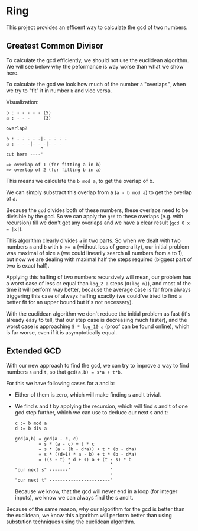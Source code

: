 # Ring
This project provides an efficent way
to calculate the gcd of two numbers.

## Greatest Common Divisor
To calculate the gcd efficiently,
we should not use the euclidean algorithm.
We will see below why the peformance is way
worse than what we show here.

To calculate the gcd we look
how much of the number `a` "overlaps",
when we try to "fit" it in number `b`
and vice versa.

Visualization:
```
b : - - - - - (5)
a : - - -     (3)

overlap?

b : - - - - -|- - - - -
a : - - -|- - -|- - -
             ^
cut here ----'

=> overlap of 1 (for fitting a in b)
=> overlap of 2 (for fitting b in a)

```

This means we calculate the `b mod a`,
to get the overlap of b.

We can simply substract this overlap
from a (`a - b mod a`) to get the overlap of a.


Because the `gcd` divides both of these numbers,
these overlaps need to be divisible by the gcd.
So we can apply the `gcd` to these overlaps 
(e.g. with recursion) till we don't get any overlaps
and we have a clear result (`gcd 0 x = |x|`).

This algorithm clearly divides `a` in two parts.
So when we dealt with two numbers `a` and `b`
with `b >= a` (without loss of generality), 
our initial problem was maximal of size `a` 
(we could linearily search all numbers from a to 1),
but now we are dealing with maximal half the steps
required (biggest part of two is exact half).

Applying this halfing of two numbers recursively
will mean, our problem has a worst case of less or equal than `log_2 a` steps (`O(log n)`),
and most of the time it will perform way better, because the average case
is far from always triggering this case of always halfing exactly 
(we could've tried to find a better fit for an upper bound but it's not necessary).

With the euclidean algorithm we don't reduce the
initial problem as fast (it's already easy to tell,
that our step case is decreasing much faster),
and the worst case is approaching `5 * log_10 a` (proof can be found online),
which is far worse, even if it is asymptotically equal.


## Extended GCD
With our new approach to find the gcd, we can try to
improve a way to find numbers `s` and `t`, so that
`gcd(a,b) = s*a + t*b`.

For this we have following cases for a and b:
- Either of them is zero, which will make finding s and t trivial.
- We find s and t by applying the recursion, which will find s and t
  of one gcd step further, which we can use to deduce our next s and t:
  ```
  c := b mod a
  d := b div a

  gcd(a,b) = gcd(a - c, c) 
           = s * (a - c) + t * c
           = s * (a - (b - d*a)) + t * (b - d*a)
           = s * ((d+1) * a - b) + t * (b - d*a)
           = ((s - t) * d + s) a + (t - s) * b
                      ^               ^
  "our next s" -------'               '
                                      ' 
  "our next t" -----------------------'
  ```

    Because we know, that the gcd will never end in a loop (for integer inputs),
    we know we can always find the s and t.

Because of the same reason, why our algorithm for the gcd is better than the euclidean,
we know this algorithm will perform better than using substution techniques
using the euclidean algorithm.
